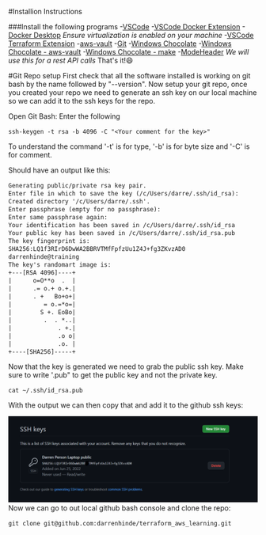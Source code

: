 #Installion Instructions

###Install the following programs
-[VSCode](https://code.visualstudio.com/)
-[VSCode Docker Extension](https://marketplace.visualstudio.com/items?itemName=ms-azuretools.vscode-docker)
-[Docker Desktop](https://www.docker.com/products/docker-desktop/) *Ensure virtualization is enabled on your machine*
-[VSCode Terraform Extension](https://marketplace.visualstudio.com/items?itemName=4ops.terraform)
-[aws-vault](https://github.com/99designs/aws-vault)
-[Git](https://git-scm.com/)
-[Windows Chocolate](https://chocolatey.org/)
-[Windows Chocolate - aws-vault](https://community.chocolatey.org/packages/aws-vault)
-[Windows Chocolate - make](https://community.chocolatey.org/packages/make) 
-[ModeHeader](https://chrome.google.com/webstore/detail/modheader/idgpnmonknjnojddfkpgkljpfnnfcklj?hl=en) *We will use this for a rest API calls* 
That's it!:smile:

#Git Repo setup
First check that all the software installed is working on git bash by the name followed by "--version". 
Now setup your git repo, once you created your repo we need to generate an ssh key on our local machine so we can add it to the ssh keys for the repo. 

Open Git Bash: 
Enter the following
~~~
ssh-keygen -t rsa -b 4096 -C "<Your comment for the key>"
~~~
To understand the command '-t' is for type, '-b' is for byte size and '-C' is for comment.

Should have an output like this: 
~~~
Generating public/private rsa key pair.
Enter file in which to save the key (/c/Users/darre/.ssh/id_rsa):
Created directory '/c/Users/darre/.ssh'.
Enter passphrase (empty for no passphrase):
Enter same passphrase again:
Your identification has been saved in /c/Users/darre/.ssh/id_rsa
Your public key has been saved in /c/Users/darre/.ssh/id_rsa.pub
The key fingerprint is:
SHA256:LQ1f3RIrD6DwWA2BBRVTMfFpfzUu1Z4J+fg3ZKvzAD0 darrenhinde@training
The key's randomart image is:
+---[RSA 4096]----+
|      o=O**o  .  |
|      .= o.+ o.+.|
|      . +   Bo+o+|
|         = o.=*o=|
|        S +. EoBo|
|         .  . *..|
|             . +.|
|             .o o|
|             .o. |
+----[SHA256]-----+
~~~

Now that the key is generated we need to grab the public ssh key. Make sure to write '.pub" to get the public key and not the private key.
~~~
cat ~/.ssh/id_rsa.pub
~~~
With the output we can then copy that and add it to the github ssh keys:

![](images/github_ssh_key_added.PNG)
Now we can go to out local github bash console and clone the repo: 
~~~
git clone git@github.com:darrenhinde/terraform_aws_learning.git
~~~
